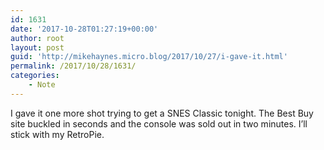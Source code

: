 ```yaml
---
id: 1631
date: '2017-10-28T01:27:19+00:00'
author: root
layout: post
guid: 'http://mikehaynes.micro.blog/2017/10/27/i-gave-it.html'
permalink: /2017/10/28/1631/
categories:
    - Note
---
```


I gave it one more shot trying to get a SNES Classic tonight. The Best Buy site buckled in seconds and the console was sold out in two minutes. I’ll stick with my RetroPie.